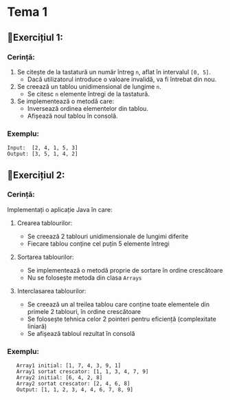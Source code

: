 # Tema 1 

## 🔹Exercițiul 1:

### Cerință:
1. Se citește de la tastatură un număr întreg `n`, aflat în intervalul `[0, 5]`.  
   - Dacă utilizatorul introduce o valoare invalidă, va fi întrebat din nou.
2. Se creează un tablou unidimensional de lungime `n`.
   - Se citesc `n` elemente întregi de la tastatură.
3. Se implementează o metodă care:
   - Inversează ordinea elementelor din tablou.
   - Afișează noul tablou în consolă.

### Exemplu:
```text
Input:  [2, 4, 1, 5, 3]
Output: [3, 5, 1, 4, 2]
```

## 🔹**Exercițiul 2:**

### **Cerință:**

Implementați o aplicație Java în care:

1. Crearea tablourilor:
   - Se creează 2 tablouri unidimensionale de lungimi diferite
   - Fiecare tablou conține cel puțin 5 elemente întregi

2. Sortarea tablourilor:
   - Se implementează o metodă proprie de sortare în ordine crescătoare
   - Nu se folosește metoda din clasa `Arrays`

3. Interclasarea tablourilor:
   - Se creează un al treilea tablou care conține toate elementele din primele 2 tablouri, în ordine crescătoare
   - Se folosește tehnica celor 2 pointeri pentru eficiență (complexitate liniară)
   - Se afișează tabloul rezultat în consolă

### **Exemplu:**
```text
   Array1 initial: [1, 7, 4, 3, 9, 1]
   Array1 sortat crescator: [1, 1, 3, 4, 7, 9]
   Array2 initial: [6, 4, 2, 8]
   Array2 sortat crescator: [2, 4, 6, 8]
   Output: [1, 1, 2, 3, 4, 4, 6, 7, 8, 9]
```